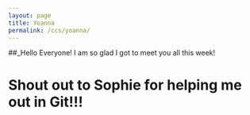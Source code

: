 ```yaml
---
layout: page
title: Yoanna
permalink: /ccs/yoanna/
---
```

##_Hello Everyone! I am so glad I got to meet you all this week! 
# Shout out to Sophie for helping me out in Git!!! 
